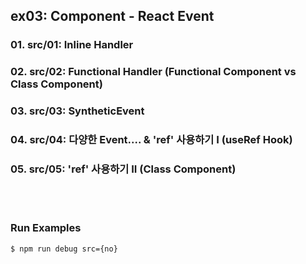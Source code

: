 ## ex03: Component - React Event

### 01. src/01: Inline Handler
### 02. src/02: Functional Handler (Functional Component vs Class Component)
### 03. src/03: SyntheticEvent
### 04. src/04: 다양한 Event.... & 'ref' 사용하기 I (useRef Hook)
### 05. src/05: 'ref' 사용하기 II    (Class Component) 

<br/><br/>

### Run Examples
```bash
$ npm run debug src={no}
```